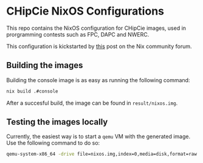 # CHipCie NixOS Configurations

This repo contains the NixOS configuration for CHipCie images, used in prorgramming contests such as FPC, DAPC and NWERC.

This configuration is kickstarted by [this](https://discourse.nixos.org/t/creating-a-nixos-live-cd-for-whole-system/35638/2) post on the Nix community forum.

## Building the images

Building the console image is as easy as running the following command:

```bash
nix build .#console
```

After a succesful build, the image can be found in `result/nixos.img`.

## Testing the images locally

Currently, the easiest way is to start a `qemu` VM with the generated image. Use the following command to do so:

```bash
qemu-system-x86_64 -drive file=nixos.img,index=0,media=disk,format=raw -m 4G -smp 4 -enable-kvm -vga virtio -display default
```